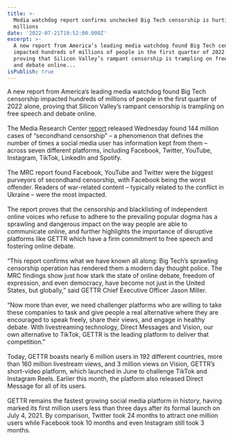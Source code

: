 ```yaml
---
title: >-
  Media watchdog report confirms unchecked Big Tech censorship is hurting
  millions
date: '2022-07-21T19:52:00.000Z'
excerpt: >-
  A new report from America’s leading media watchdog found Big Tech censorship
  impacted hundreds of millions of people in the first quarter of 2022 alone,
  proving that Silicon Valley’s rampant censorship is trampling on free speech
  and debate online...
isPublish: true
---
```


A new report from America’s leading media watchdog found Big Tech censorship impacted hundreds of millions of people in the first quarter of 2022 alone, proving that Silicon Valley’s rampant censorship is trampling on free speech and debate online.  
   
The Media Research Center [report](https://newsbusters.org/blogs/free-speech/brian-bradley/2022/07/20/secondhand-censorship-effect-real-impact-big-techs) released Wednesday found 144 million cases of “secondhand censorship” – a phenomenon that defines the number of times a social media user has information kept from them – across seven different platforms, including Facebook, Twitter, YouTube, Instagram, TikTok, LinkedIn and Spotify.  
   
The MRC report found Facebook, YouTube and Twitter were the biggest purveyors of secondhand censorship, with Facebook being the worst offender. Readers of war-related content – typically related to the conflict in Ukraine – were the most impacted.  
   
The report proves that the censorship and blacklisting of independent online voices who refuse to adhere to the prevailing popular dogma has a sprawling and dangerous impact on the way people are able to communicate online, and further highlights the importance of disruptive platforms like GETTR which have a firm commitment to free speech and fostering online debate.  
   
“This report confirms what we have known all along: Big Tech’s sprawling censorship operation has rendered them a modern day thought police. The MRC findings show just how stark the state of online debate, freedom of expression, and even democracy, have become not just in the United States, but globally,” said GETTR Chief Executive Officer Jason Miller.  
   
“Now more than ever, we need challenger platforms who are willing to take these companies to task and give people a real alternative where they are encouraged to speak freely, share their views, and engage in healthy debate. With livestreaming technology, Direct Messages and Vision, our own alternative to TikTok, GETTR is the leading platform to deliver that competition.”  
   
Today, GETTR boasts nearly 6 million users in 192 different countries, more than 160 million livestream views, and 3 million views on Vision, GETTR’s short-video platform, which launched in June to challenge TikTok and Instagram Reels. Earlier this month, the platform also released Direct Message for all of its users.  
   
GETTR remains the fastest growing social media platform in history, having marked its first million users less than three days after its formal launch on July 4, 2021. By comparison, Twitter took 24 months to attract one million users while Facebook took 10 months and even Instagram still took 3 months.
